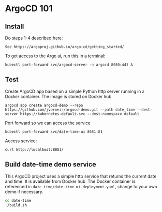 # ArgoCD 101

## Install 

Do steps 1-4 described here:

    See https://argoproj.github.io/argo-cd/getting_started/

To get access to the Argo ui, run this in a terminal:

    kubectl port-forward svc/argocd-server -n argocd 8080:443 &

## Test 

Create ArgoCD app based on a simple Python http server running in a Docker container. The image is stored on Docker hub.

    argocd app create argocd-demo --repo https://github.com/jvermeir/argocd-demo.git --path date_time --dest-server https://kubernetes.default.svc --dest-namespace default

Port forward so we can access the service

    kubectl port-forward svc/date-time-ui 8081:81
    
Access service:
    
    curl http://localhost:8081/
    
## Build date-time demo service

This ArgoCD project uses a simple http service that returns the current date and time. It is available from Docker hub. 
The Docker container is referenced in `date_time/date-time-ui-deployment.yaml`, change to your own demo if necessary.

```bash
cd date-time
./build.sh
```
    